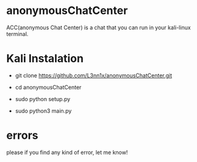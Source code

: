 # anonymousChatCenter
ACC(anonymous Chat Center) is a chat that you can run in your kali-linux terminal.


# Kali Instalation
  *  git clone https://github.com/L3nn1x/anonymousChatCenter.git
    
  *  cd anonymousChatCenter
    
  *   sudo python setup.py
    
  *   sudo python3 main.py

# errors
please if you find any kind of error, let me know!

